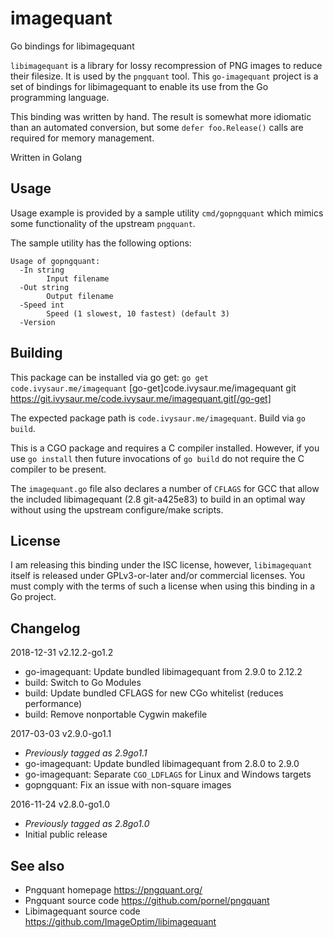 # imagequant

Go bindings for libimagequant

`libimagequant` is a library for lossy recompression of PNG images to reduce their filesize. It is used by the `pngquant` tool. This `go-imagequant` project is a set of bindings for libimagequant to enable its use from the Go programming language.

This binding was written by hand. The result is somewhat more idiomatic than an automated conversion, but some `defer foo.Release()` calls are required for memory management.

Written in Golang

## Usage

Usage example is provided by a sample utility `cmd/gopngquant` which mimics some functionality of the upstream `pngquant`.

The sample utility has the following options:

```
Usage of gopngquant:
  -In string
        Input filename
  -Out string
        Output filename
  -Speed int
        Speed (1 slowest, 10 fastest) (default 3)
  -Version
```

## Building

This package can be installed via go get: `go get code.ivysaur.me/imagequant`
[go-get]code.ivysaur.me/imagequant git https://git.ivysaur.me/code.ivysaur.me/imagequant.git[/go-get]

The expected package path is `code.ivysaur.me/imagequant`. Build via `go build`.

This is a CGO package and requires a C compiler installed. However, if you use `go install` then future invocations of `go build` do not require the C compiler to be present.

The `imagequant.go` file also declares a number of `CFLAGS` for GCC that allow the included libimagequant (2.8 git-a425e83) to build in an optimal way without using the upstream configure/make scripts.

## License

I am releasing this binding under the ISC license, however, `libimagequant` itself is released under GPLv3-or-later and/or commercial licenses. You must comply with the terms of such a license when using this binding in a Go project.

## Changelog

2018-12-31 v2.12.2-go1.2
- go-imagequant: Update bundled libimagequant from 2.9.0 to 2.12.2
- build: Switch to Go Modules
- build: Update bundled CFLAGS for new CGo whitelist (reduces performance)
- build: Remove nonportable Cygwin makefile

2017-03-03 v2.9.0-go1.1
- *Previously tagged as 2.9go1.1*
- go-imagequant: Update bundled libimagequant from 2.8.0 to 2.9.0
- go-imagequant: Separate `CGO_LDFLAGS` for Linux and Windows targets
- gopngquant: Fix an issue with non-square images

2016-11-24 v2.8.0-go1.0
- *Previously tagged as 2.8go1.0*
- Initial public release

## See also

- Pngquant homepage https://pngquant.org/
- Pngquant source code https://github.com/pornel/pngquant
- Libimagequant source code https://github.com/ImageOptim/libimagequant
